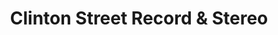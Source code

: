 ---
title: "Clinton Street Record & Stereo"
url: /portland/clinton-street-record-and-stereo/
shop: music
---